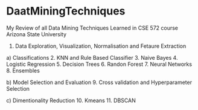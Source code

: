 # DaatMiningTechniques
My Review of all Data Mining Techniques Learned in CSE 572 course Arizona State University

1. Data Exploration, Visualization, Normalisation and Fetaure Extraction

a) Classifications
2. KNN and Rule Based Classifier
3. Naive Bayes
4. Logistic Regression
5. Decision Trees
6. Randon Forest
7. Neural Networks
8. Ensembles

b) Model Selection and Evaluation
9. Cross validation and Hyperparameter Selection

c) Dimentionality Reduction
10. Kmeans
11. DBSCAN

